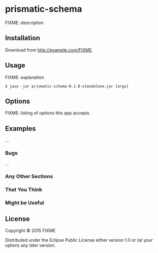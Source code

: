 # prismatic-schema

FIXME: description

## Installation

Download from http://example.com/FIXME.

## Usage

FIXME: explanation

    $ java -jar prismatic-schema-0.1.0-standalone.jar [args]

## Options

FIXME: listing of options this app accepts.

## Examples

...

### Bugs

...

### Any Other Sections
### That You Think
### Might be Useful

## License

Copyright © 2015 FIXME

Distributed under the Eclipse Public License either version 1.0 or (at
your option) any later version.
